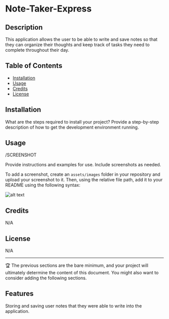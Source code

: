# Note-Taker-Express


## Description

This application allows the user to be able to write and save notes so that they can organize their thoughts and keep track of tasks they need to complete throughout their day.

## Table of Contents


- [Installation](#installation)
- [Usage](#usage)
- [Credits](#credits)
- [License](#license)

## Installation

What are the steps required to install your project? Provide a step-by-step description of how to get the development environment running.

## Usage
/SCREENSHOT

Provide instructions and examples for use. Include screenshots as needed.

To add a screenshot, create an `assets/images` folder in your repository and upload your screenshot to it. Then, using the relative file path, add it to your README using the following syntax:

![alt text](assets/images/screenshot.png)

## Credits

N/A

## License

N/A

---

🏆 The previous sections are the bare minimum, and your project will ultimately determine the content of this document. You might also want to consider adding the following sections.


## Features

Storing and saving user notes that they were able to write into the application.